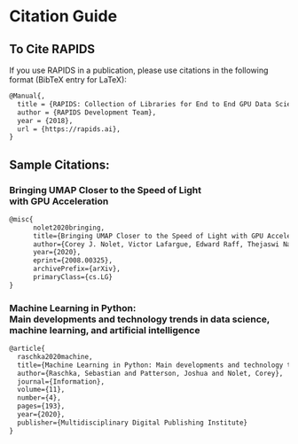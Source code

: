 # Citation Guide

## To Cite RAPIDS 
If you use RAPIDS in a publication, please use citations in the following format (BibTeX entry for LaTeX):
```tex
@Manual{,
  title = {RAPIDS: Collection of Libraries for End to End GPU Data Science},
  author = {RAPIDS Development Team},
  year = {2018},
  url = {https://rapids.ai},
}
```


## Sample Citations:

### Bringing UMAP Closer to the Speed of Light <br> with GPU Acceleration
```tex
@misc{
      nolet2020bringing,
      title={Bringing UMAP Closer to the Speed of Light with GPU Acceleration}, 
      author={Corey J. Nolet, Victor Lafargue, Edward Raff, Thejaswi Nanditale, Tim Oates, John Zedlewski, and Joshua Patterson},
      year={2020},
      eprint={2008.00325},
      archivePrefix={arXiv},
      primaryClass={cs.LG}
}
```

### Machine Learning in Python: <br> Main developments and technology trends in data science, machine learning, and artificial intelligence
```tex
@article{
  raschka2020machine,
  title={Machine Learning in Python: Main developments and technology trends in data science, machine learning, and artificial intelligence},
  author={Raschka, Sebastian and Patterson, Joshua and Nolet, Corey},
  journal={Information},
  volume={11},
  number={4},
  pages={193},
  year={2020},
  publisher={Multidisciplinary Digital Publishing Institute}
}
```
